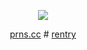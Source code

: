 
<p align="center">
  <img src="https://i.postimg.cc/vmd9sNBw/New-Project2779-E53095-ezgif-com-video-to-gif-converter-1.gif"/>
</p>
<p align="center">
<a href="https://pronouns.cc/@marsbars">prns.cc</a> # <a href="https://rentry.co/pearly-whites"> rentry</a>
</p>
